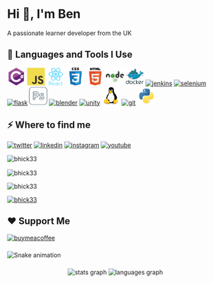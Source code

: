 <h1>Hi 👋, I'm Ben</h1>
<p>A passionate learner developer from the UK</p>
<h2>🚀 Languages and Tools I Use</h2>
<p><a target="_blank" href="https://raw.githubusercontent.com/devicons/devicon/master/icons/csharp/csharp-original.svg" style="display: inline-block;"><img src="https://raw.githubusercontent.com/devicons/devicon/master/icons/csharp/csharp-original.svg" alt="csharp" width="42" height="42" /></a>
<a target="_blank" href="https://raw.githubusercontent.com/devicons/devicon/master/icons/javascript/javascript-original.svg" style="display: inline-block;"><img src="https://raw.githubusercontent.com/devicons/devicon/master/icons/javascript/javascript-original.svg" alt="javascript" width="42" height="42" /></a>
<a target="_blank" href="https://raw.githubusercontent.com/devicons/devicon/master/icons/react/react-original-wordmark.svg" style="display: inline-block;"><img src="https://raw.githubusercontent.com/devicons/devicon/master/icons/react/react-original-wordmark.svg" alt="react" width="42" height="42" /></a>
<a target="_blank" href="https://raw.githubusercontent.com/devicons/devicon/master/icons/css3/css3-original-wordmark.svg" style="display: inline-block;"><img src="https://raw.githubusercontent.com/devicons/devicon/master/icons/css3/css3-original-wordmark.svg" alt="css3" width="42" height="42" /></a>
<a target="_blank" href="https://raw.githubusercontent.com/devicons/devicon/master/icons/html5/html5-original-wordmark.svg" style="display: inline-block;"><img src="https://raw.githubusercontent.com/devicons/devicon/master/icons/html5/html5-original-wordmark.svg" alt="html5" width="42" height="42" /></a>
<a target="_blank" href="https://raw.githubusercontent.com/devicons/devicon/master/icons/nodejs/nodejs-original-wordmark.svg" style="display: inline-block;"><img src="https://raw.githubusercontent.com/devicons/devicon/master/icons/nodejs/nodejs-original-wordmark.svg" alt="nodejs" width="42" height="42" /></a>
<a target="_blank" href="https://raw.githubusercontent.com/devicons/devicon/master/icons/docker/docker-original-wordmark.svg" style="display: inline-block;"><img src="https://raw.githubusercontent.com/devicons/devicon/master/icons/docker/docker-original-wordmark.svg" alt="docker" width="42" height="42" /></a>
<a target="_blank" href="https://www.vectorlogo.zone/logos/jenkins/jenkins-icon.svg" style="display: inline-block;"><img src="https://www.vectorlogo.zone/logos/jenkins/jenkins-icon.svg" alt="jenkins" width="42" height="42" /></a>
<a target="_blank" href="https://raw.githubusercontent.com/detain/svg-logos/780f25886640cef088af994181646db2f6b1a3f8/svg/selenium-logo.svg" style="display: inline-block;"><img src="https://raw.githubusercontent.com/detain/svg-logos/780f25886640cef088af994181646db2f6b1a3f8/svg/selenium-logo.svg" alt="selenium" width="42" height="42" /></a>
<a target="_blank" href="https://www.vectorlogo.zone/logos/pocoo_flask/pocoo_flask-icon.svg" style="display: inline-block;"><img src="https://www.vectorlogo.zone/logos/pocoo_flask/pocoo_flask-icon.svg" alt="flask" width="42" height="42" /></a>
<a target="_blank" href="https://raw.githubusercontent.com/devicons/devicon/master/icons/photoshop/photoshop-line.svg" style="display: inline-block;"><img src="https://raw.githubusercontent.com/devicons/devicon/master/icons/photoshop/photoshop-line.svg" alt="photoshop" width="42" height="42" /></a>
<a target="_blank" href="https://download.blender.org/branding/community/blender_community_badge_white.svg" style="display: inline-block;"><img src="https://download.blender.org/branding/community/blender_community_badge_white.svg" alt="blender" width="42" height="42" /></a>
<a target="_blank" href="https://www.vectorlogo.zone/logos/unity3d/unity3d-icon.svg" style="display: inline-block;"><img src="https://www.vectorlogo.zone/logos/unity3d/unity3d-icon.svg" alt="unity" width="42" height="42" /></a>
<a target="_blank" href="https://raw.githubusercontent.com/devicons/devicon/master/icons/linux/linux-original.svg" style="display: inline-block;"><img src="https://raw.githubusercontent.com/devicons/devicon/master/icons/linux/linux-original.svg" alt="linux" width="42" height="42" /></a>
<a target="_blank" href="https://www.vectorlogo.zone/logos/git-scm/git-scm-icon.svg" style="display: inline-block;"><img src="https://www.vectorlogo.zone/logos/git-scm/git-scm-icon.svg" alt="git" width="42" height="42" /></a>
<a target="_blank" href="https://raw.githubusercontent.com/devicons/devicon/master/icons/python/python-original.svg" style="display: inline-block;"><img src="https://raw.githubusercontent.com/devicons/devicon/master/icons/python/python-original.svg" alt="python" width="42" height="42" /></a></p>
<h2>⚡️ Where to find me</h2>
<p><a target="_blank" href="https://twitter.com/benhick87" style="display: inline-block;"><img src="https://img.shields.io/badge/twitter-x?style=for-the-badge&logo=x&logoColor=white&color=%230f1419" alt="twitter" /></a>
<a target="_blank" href="https://www.linkedin.com/in/benhickton" style="display: inline-block;"><img src="https://img.shields.io/badge/linkedin-logo?style=for-the-badge&logo=linkedin&logoColor=white&color=%230a77b6" alt="linkedin" /></a>
<a target="_blank" href="https://www.instagram.com/benno_h87" style="display: inline-block;"><img src="https://img.shields.io/badge/instagram-logo?style=for-the-badge&logo=instagram&logoColor=white&color=%23F35369" alt="instagram" /></a>
<a target="_blank" href="https://www.youtube.com/@benno87" style="display: inline-block;"><img src="https://img.shields.io/badge/youtube-logo?style=for-the-badge&logo=youtube&logoColor=white&color=%23cc0000" alt="youtube" /></a></p>
<p><img align="center" src="https://github-readme-stats.vercel.app/api?username=bhick33&show_icons=true&locale=en" alt="bhick33" /></p>
<p><img align="center" src="https://github-readme-streak-stats.herokuapp.com/?user=bhick33&" alt="bhick33" /></p>
<p><img src="https://github-readme-stats.vercel.app/api/top-langs?username=bhick33&show_icons=true&locale=en&layout=compact" alt="bhick33" /></p>
<p><a href="https://github.com/ryo-ma/github-profile-trophy"><img src="https://github-profile-trophy.vercel.app/?username=bhick33" alt="bhick33" /></a></p>
<h2>❤️ Support Me</h2>
<p><p>
<a href="https://www.buymeacoffee.com/bennoh87">
<img src="https://cdn.buymeacoffee.com/buttons/v2/default-yellow.png" width="160" alt="buymeacoffee" />
</a>
</p>
</p>

###

<img src="https://raw.githubusercontent.com/bhick33/bhick33/output/snake.svg" alt="Snake animation" />

###

<div align="center">
  <img src="https://github-readme-stats.vercel.app/api?username=bhick33&hide_title=false&hide_rank=false&show_icons=true&include_all_commits=true&count_private=true&disable_animations=false&theme=dracula&locale=en&hide_border=false&order=1" height="150" alt="stats graph"  />
  <img src="https://github-readme-stats.vercel.app/api/top-langs?username=bhick33&locale=en&hide_title=false&layout=compact&card_width=320&langs_count=5&theme=dracula&hide_border=false&order=2" height="150" alt="languages graph"  />
</div>

###
